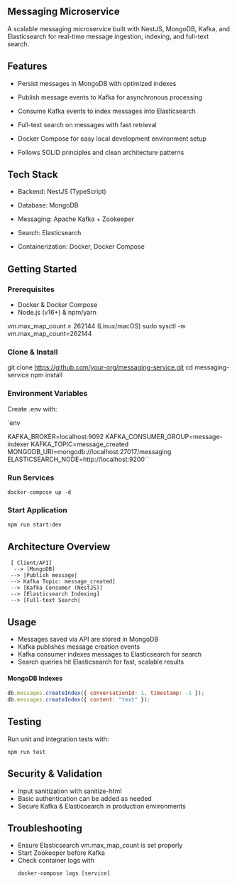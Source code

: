 ## Messaging Microservice
A scalable messaging microservice built with NestJS, MongoDB, Kafka, and Elasticsearch for real-time message ingestion, indexing, and full-text search.

## Features
- Persist messages in MongoDB with optimized indexes

- Publish message events to Kafka for asynchronous processing

- Consume Kafka events to index messages into Elasticsearch

- Full-text search on messages with fast retrieval

- Docker Compose for easy local development environment setup

- Follows SOLID principles and clean architecture patterns

## Tech Stack
- Backend: NestJS (TypeScript)

- Database: MongoDB

- Messaging: Apache Kafka + Zookeeper

- Search: Elasticsearch

- Containerization: Docker, Docker Compose

## Getting Started
### Prerequisites
- Docker & Docker Compose
- Node.js (v16+) & npm/yarn

vm.max_map_count ≥ 262144 (Linux/macOS)
sudo sysctl -w vm.max_map_count=262144

### Clone & Install

git clone https://github.com/your-org/messaging-service.git
cd messaging-service
npm install

### Environment Variables
Create .env with:

`env

KAFKA_BROKER=localhost:9092
KAFKA_CONSUMER_GROUP=message-indexer
KAFKA_TOPIC=message_created
MONGODB_URI=mongodb://localhost:27017/messaging
ELASTICSEARCH_NODE=http://localhost:9200``

### Run Services

`docker-compose up -d`

### Start Application

`npm run start:dev`

## Architecture Overview
 

     [ Client/API]
      --> [MongoDB]
     --> |Publish message|
     --> Kafka Topic: message_created]
     --> [Kafka Consumer (NestJS)]
     --> [Elasticsearch Indexing]
     --> [Full-text Search|

## Usage
- Messages saved via API are stored in MongoDB
- Kafka publishes message creation events
- Kafka consumer indexes messages to Elasticsearch for search
- Search queries hit Elasticsearch for fast, scalable results

#### MongoDB Indexes

```javascript
db.messages.createIndex({ conversationId: 1, timestamp: -1 });
db.messages.createIndex({ content: "text" });
```
## Testing
Run unit and integration tests with:


```shell
npm run test
```
## Security & Validation

- Input sanitization with sanitize-html
- Basic authentication can be added as needed
- Secure Kafka & Elasticsearch in production environments

## Troubleshooting
- Ensure Elasticsearch vm.max_map_count is set properly
- Start Zookeeper before Kafka
- Check container logs with
  ```shell
  docker-compose logs [service]
  ```

